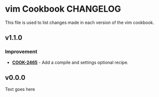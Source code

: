 vim Cookbook CHANGELOG
======================
This file is used to list changes made in each version of the vim cookbook.

v1.1.0
------
### Improvement
- **[COOK-2465](https://tickets.opscode.com/browse/COOK-2465)** - Add a compile and settings optional recipe.


v0.0.0
------
Text goes here
